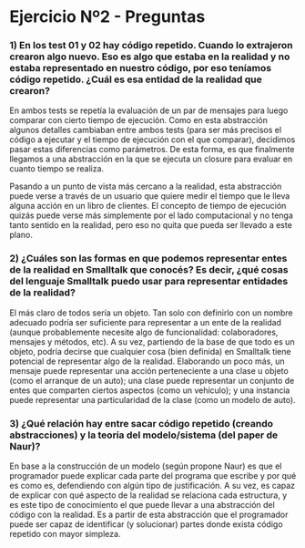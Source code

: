 # Ejercicio Nº2 - Preguntas

### **1) En los test 01 y 02 hay código repetido. Cuando lo extrajeron crearon algo nuevo. Eso es algo que estaba en la realidad y no estaba representado en nuestro código, por eso teníamos código repetido. ¿Cuál es esa entidad de la realidad que crearon?**

En ambos tests se repetía la evaluación de un par de mensajes para luego comparar con cierto tiempo de ejecución. Como en esta abstracción algunos detalles cambiaban entre ambos tests (para ser más precisos el código a ejecutar y el tiempo de ejecución con el que comparar), decidimos pasar estas diferencias como parámetros. De esta forma, es que finalmente llegamos a una abstracción en la que se ejecuta un closure para evaluar en cuanto tiempo se realiza.

Pasando a un punto de vista más cercano a la realidad, esta abstracción puede verse a través de un usuario que quiere medir el tiempo que le lleva alguna acción en un libro de clientes. El concepto de tiempo de ejecución quizás puede verse más simplemente por el lado computacional y no tenga tanto sentido en la realidad, pero eso no quita que pueda ser llevado a este plano.


### **2) ¿Cuáles son las formas en que podemos representar entes de la realidad en Smalltalk que conocés? Es decir, ¿qué cosas del lenguaje Smalltalk puedo usar para representar entidades de la realidad?**

El más claro de todos sería un objeto. Tan solo con definirlo con un nombre adecuado podría ser suficiente para representar a un ente de la realidad (aunque probablemente necesite algo de funcionalidad: colaboradores, mensajes y métodos, etc). A su vez, partiendo de la base de que todo es un objeto, podría decirse que cualquier cosa (bien definida) en Smalltalk tiene potencial de representar algo de la realidad. Elaborando un poco más, un mensaje puede representar una acción perteneciente a una clase u objeto (como el arranque de un auto); una clase puede representar un conjunto de entes que comparten ciertos aspectos (como un vehículo); y una instancia puede representar una particularidad de la clase (como un modelo de auto).


### **3) ¿Qué relación hay entre sacar código repetido (creando abstracciones) y la teoría del modelo/sistema (del paper de Naur)?**

En base a la construcción de un modelo (según propone Naur) es que el programador puede explicar cada parte del programa que escribe y por qué es como es, defendiendo con algún tipo de justificación. A su vez, es capaz de explicar con qué aspecto de la realidad se relaciona cada estructura, y es este tipo de conocimiento el que puede llevar a una abstracción del código con la realidad. Es a partir de esta abstracción que el programador puede ser capaz de identificar (y solucionar) partes donde exista código repetido con mayor simpleza.
